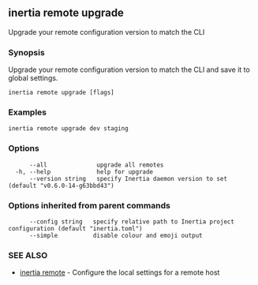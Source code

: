 ## inertia remote upgrade

Upgrade your remote configuration version to match the CLI

### Synopsis

Upgrade your remote configuration version to match the CLI and save it to global settings.

```
inertia remote upgrade [flags]
```

### Examples

```
inertia remote upgrade dev staging
```

### Options

```
      --all              upgrade all remotes
  -h, --help             help for upgrade
      --version string   specify Inertia daemon version to set (default "v0.6.0-14-g63bbd43")
```

### Options inherited from parent commands

```
      --config string   specify relative path to Inertia project configuration (default "inertia.toml")
      --simple          disable colour and emoji output
```

### SEE ALSO

* [inertia remote](inertia_remote.md)	 - Configure the local settings for a remote host

